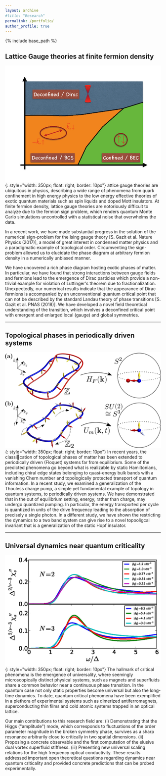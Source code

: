 ```yaml
---
layout: archive
#title: "Research"
permalink: /portfolio/
author_profile: true
---
```


{% include base_path %}

## Lattice Gauge theories at finite fermion density
![](/images/phase_diag_Page_1.jpg){: style="width: 350px; float: right; border: 10px"}
attice gauge theories are ubiquitous in physics, describing a wide range of phenomena from quark confinement in high energy physics to the low energy effective theories of exotic quantum materials such as spin liquids and doped Mott insulators. At finite fermion density, lattice gauge theories are notoriously difficult to analyze due to the fermion sign problem, which renders quantum Monte Carlo simulations uncontrolled with a statistical noise that overwhelms the data.

In a recent work, we have made substantial progress in the solution of the numerical sign-problem for the Ising gauge theory [S. Gazit et al. Nature Physics (2017)], a model of great interest in condensed matter physics and a paradigmatic example of topological order. Circumventing the sign-problem allowed us to elucidate the phase diagram at arbitrary fermion density in a numerically unbiased manner.

We have uncovered a rich phase diagram hosting exotic phases of matter. In particular, we have found that strong interactions between gauge fields and fermions lead to the emergence of Dirac particles which provide a non-trivial example for violation of Luttinger's theorem due to fractionalization. Unexpectedly, our numerical results indicate that the appearance of Dirac fermions is accompanied by an unconventional quantum critical point that can not be described by the standard Landau theory of phase transitions [S. Gazit et al. PNAS (2018)]. We have developed a novel field theoretical understanding of the transition, which involves a deconfined critical point with emergent and enlarged local (gauge) and global symmetries.

___

## Topological phases in periodically driven systems

![](/images/FH.jpg){: style="width: 350px; float: right; border: 10px"}
In recent years, the classication of topological phases of matter has been extended to periodically driven (Floquet) systems
far from equilibrium. Some of the predicted phenomena go beyond what is realizable by
static Hamiltonians, including chiral edge states belonging to quasi-energy bulk bands with
a vanishing Chern number and topologically protected transport of quantum information.
In a recent study, we examined a generalization of the Thouless charge pump, a simple
yet fundamental example of topology in quantum systems, to periodically driven systems.
We have demonstrated that in the out of equilibrium setting, energy, rather than charge, may
undergo quantized pumping. In particular, the energy transported per cycle is quantized in
units of the drive frequency leading to the absorption of precisely a single photon.
In a different study, we have shown the restricting the dynamics to a two band system can give rise to a novel topooligcal invariant that is a generalization of the static Hopf insulator.

___

## Universal dynamics near quantum criticality
![](/images/higgs.jpg){: style="width: 350px; float: right; border: 10px"}
The hallmark of critical phenomena is the emergence of universality, where seemingly microscopically distinct physical systems, such as magnets and superfluids share a common behavior near a continuous phase transition. In the quantum case not only static properties become universal but also the long-time dynamics. To date, quantum critical phenomena have been exemplified in a plethora of experimental systems such as dimerized antiferromagnets, superconducting thin films and cold atomic systems trapped in an optical lattice.  

Our main contributions to this research field are: (i) Demonstrating that the Higgs ("amplitude") mode, which corresponds to fluctuations of the order parameter magnitude in the broken symmetry phase, survives as a sharp resonance arbitrarily close to critically in two spatial dimensions. (ii) Proposing  a concrete observable and the first computation of the elusive dual vortex superfluid stiffness. (iii) Presenting new universal scaling relations for the high frequency optical conductivity. These results addressed important open theoretical questions regarding dynamics near quantum criticality and provided concrete predictions that can be probed experimentally.
